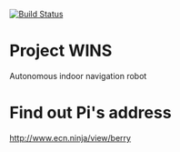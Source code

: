 [![Build Status](https://magnum.travis-ci.com/ssabpisa/wins.svg?token=MYyzn1bRtmaJhPMpY76H)](https://magnum.travis-ci.com)
# Project WINS
Autonomous indoor navigation robot


# Find out Pi's address
http://www.ecn.ninja/view/berry

